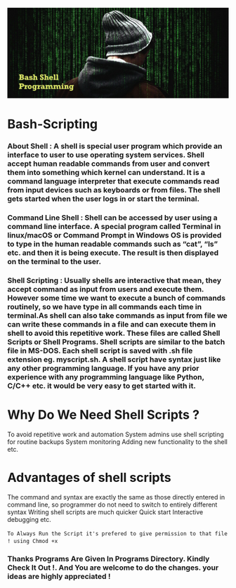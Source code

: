 ![](https://github.com/ShivamRai2003/Bash-Scripting/blob/master/Bash_Scripting/Git.JPG)

# Bash-Scripting

### About Shell : A shell is special user program which provide an interface to user to use operating system services. Shell accept human readable commands from user and convert them into something which kernel can understand. It is a command language interpreter that execute commands read from input devices such as keyboards or from files. The shell gets started when the user logs in or start the terminal.

### Command Line Shell : Shell can be accessed by user using a command line interface. A special program called Terminal in linux/macOS or Command Prompt in Windows OS is provided to type in the human readable commands such as “cat”, “ls” etc. and then it is being execute. The result is then displayed on the terminal to the user.

### Shell Scripting : Usually shells are interactive that mean, they accept command as input from users and execute them. However some time we want to execute a bunch of commands routinely, so we have type in all commands each time in terminal.As shell can also take commands as input from file we can write these commands in a file and can execute them in shell to avoid this repetitive work. These files are called Shell Scripts or Shell Programs. Shell scripts are similar to the batch file in MS-DOS. Each shell script is saved with .sh file extension eg. myscript.sh. A shell script have syntax just like any other programming language. If you have any prior experience with any programming language like Python, C/C++ etc. it would be very easy to get started with it.

# Why Do We Need Shell Scripts ? 
To avoid repetitive work and automation
System admins use shell scripting for routine backups
System monitoring
Adding new functionality to the shell etc.

# Advantages of shell scripts
The command and syntax are exactly the same as those directly entered in command line, so programmer do not need to switch to entirely different syntax
Writing shell scripts are much quicker
Quick start
Interactive debugging etc.

`` To Always Run the Script it's prefered to give permission to that file ! using Chmod +x ``

### Thanks Programs Are Given In Programs Directory. Kindly Check It Out !. And You are welcome to do the changes. your ideas are highly appreciated !
